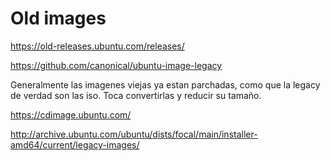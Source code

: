 # Old images


https://old-releases.ubuntu.com/releases/


https://github.com/canonical/ubuntu-image-legacy


Generalmente las imagenes viejas ya estan parchadas, como que la legacy de verdad son las iso.
Toca convertirlas y reducir su tamaño.


https://cdimage.ubuntu.com/

http://archive.ubuntu.com/ubuntu/dists/focal/main/installer-amd64/current/legacy-images/
